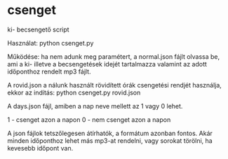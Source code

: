 # csenget
ki- becsengető script

Használat: python csenget.py

Működése: ha nem adunk meg paramétert, a normal.json fájlt olvassa be, ami a ki- illetve a becsengetések idejét tartalmazza 
valamint az adott időponthoz rendelt mp3 fájlt.

A rovid.json a nálunk használt rövidített órák csengetési rendjét használja, ekkor az indítás: python csenget.py rovid.json
 
A days.json fájl, amiben a nap neve mellett az 1 vagy 0 lehet.

  1 - csenget azon a napon
  0 - nem csenget azon a napon

A json fájlok tetszőlegesen átírhatók, a formátum azonban fontos.
Akár minden időponthoz lehet más mp3-at rendelni, vagy sorokat
törölni, ha kevesebb időpont van.
